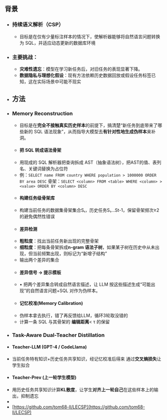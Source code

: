 ## 背景
- ### 持续语义解析（CSP）
	- 目标是在仅有少量标注样本的情况下，使解析器能够将自然语言问题转换为 SQL，并适应动态更新的数据库环境
- ### 主要挑战：
	- **灾难性遗忘**：模型在学习新任务后，对旧任务的表现显著下降。
	- **数据隐私与理想化假设**：现有方法依赖历史数据回放或假设任务标签已知，这在实际场景中可能不现实
- ## 方法
- ### Memory Reconstruction
	- 目标是在**完全不接触真实历史样本**的前提下，搞清楚“新任务到底带来了哪些新的 SQL 语法现象”，从而指导大模型去**有针对性地生成伪样本**来补洞。
	- #### 把 SQL 转成语法骨架
	- 用现成的 SQL 解析器把查询拆成 AST（抽象语法树），把AST的值、表列名、关键词替换为占位符
	- 例：`SELECT name FROM country WHERE population > 1000000 ORDER BY area DESC`
	  骨架：`SELECT <column> FROM <table> WHERE <column> > <value> ORDER BY <column> DESC`
	- #### 构建任务级骨架库
	- 构建当前任务的数据集骨架集合Sₜ，历史任务S₁…St-1，保留骨架频次≥2的避免偶然性错误
	- #### 差异检测
	- **粗粒度**：找出当前任务新出现的完整骨架
	- **细粒度**：把每条骨架拆成**n-gram 语法子树**，如果某子树在历史中从未出现，但当前频繁出现，则标记为“新增子结构”
	- 输出两个差异的集合
	- #### 差异信号 → 提示模板
	- • 把两个差异集合转成自然语言描述，让 LLM 按这些描述生成“可能出现”的自然语言问题+SQL 对作为伪样本。
	- #### 记忆校准(Memory Calibration)
	- 伪样本拿去执行，错了再反馈给LLM，循环3轮取没错的
	- 计算一条 SQL 与其骨架的 **编辑距离**< τ 的保留
- ### Task-Aware Dual-Teacher Distillation
- #### Teacher-LLM (GPT-4 / CodeLlama)
- 当前任务特有知识+历史任务共享知识，经记忆校准后得来 通过**交叉熵损失**让学生拟合
- #### Teacher-Prev (上一轮学生模型)
- 用历史任务共享知识计算**KL散度**，让学生**对齐上一轮自己**在这些样本上的输出，抑制遗忘
-
- [https://github.com/tom68-ll/LECSP](https://github.com/tom68-ll/LECSP)
